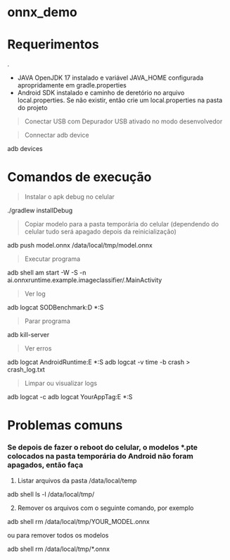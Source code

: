 # onnx_demo

# Requerimentos
.
- JAVA OpenJDK 17 instalado e variável JAVA_HOME configurada apropridamente em gradle.properties
- Android SDK instalado e caminho de deretório no arquivo local.properties. Se não existir, então crie um local.properties na pasta do projeto
  
> Conectar USB com Depurador USB ativado no modo desenvolvedor

> Connectar adb device

adb devices

# Comandos de execução

> Instalar o apk debug no celular

./gradlew installDebug

> Copiar modelo para a pasta temporária do celular (dependendo do celular tudo será apagado depois da reinicialização)

adb push model.onnx /data/local/tmp/model.onnx

> Executar programa 

adb shell am start -W -S -n ai.onnxruntime.example.imageclassifier/.MainActivity


> Ver log

adb logcat SODBenchmark:D *:S

> Parar programa 

adb kill-server

> Ver erros

adb logcat AndroidRuntime:E *:S
adb logcat -v time -b crash > crash_log.txt

> Limpar ou visualizar logs 

adb logcat -c 
adb logcat YourAppTag:E *:S




# Problemas comuns  

### Se depois de fazer o reboot do celular, o modelos *.pte colocados na pasta temporária do Android não foram apagados, então faça

1) Listar arquivos da pasta /data/local/temp

adb shell ls -l /data/local/tmp/


2) Remover os arquivos com o seguinte comando, por exemplo

adb shell rm /data/local/tmp/YOUR_MODEL.onnx

ou para remover todos os modelos

adb shell rm /data/local/tmp/*.onnx



